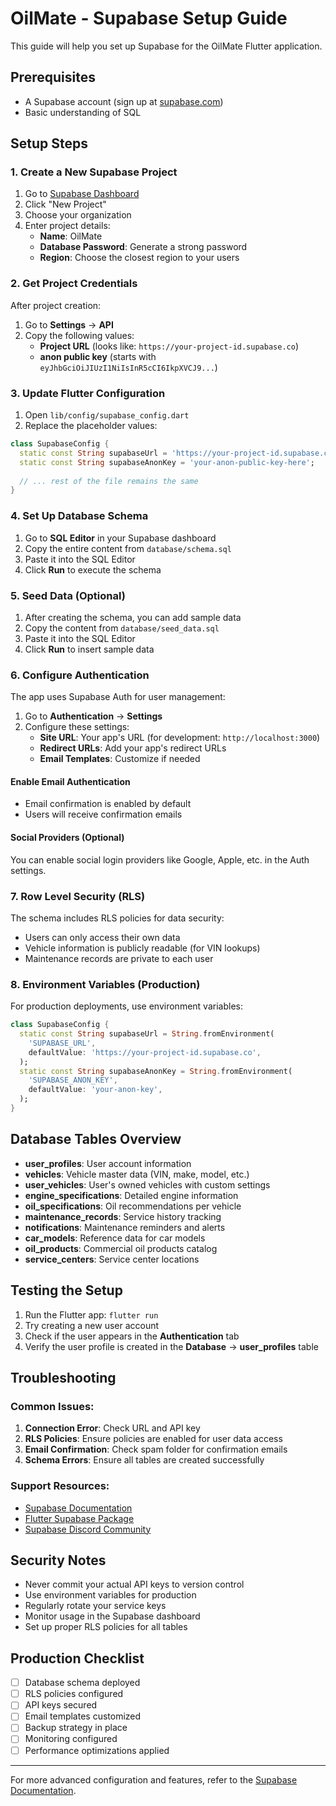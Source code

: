 # OilMate - Supabase Setup Guide

This guide will help you set up Supabase for the OilMate Flutter application.

## Prerequisites

- A Supabase account (sign up at [supabase.com](https://supabase.com))
- Basic understanding of SQL

## Setup Steps

### 1. Create a New Supabase Project

1. Go to [Supabase Dashboard](https://app.supabase.com)
2. Click "New Project"
3. Choose your organization
4. Enter project details:
   - **Name**: OilMate
   - **Database Password**: Generate a strong password
   - **Region**: Choose the closest region to your users

### 2. Get Project Credentials

After project creation:

1. Go to **Settings** → **API**
2. Copy the following values:
   - **Project URL** (looks like: `https://your-project-id.supabase.co`)
   - **anon public key** (starts with `eyJhbGciOiJIUzI1NiIsInR5cCI6IkpXVCJ9...`)

### 3. Update Flutter Configuration

1. Open `lib/config/supabase_config.dart`
2. Replace the placeholder values:

```dart
class SupabaseConfig {
  static const String supabaseUrl = 'https://your-project-id.supabase.co';
  static const String supabaseAnonKey = 'your-anon-public-key-here';
  
  // ... rest of the file remains the same
}
```

### 4. Set Up Database Schema

1. Go to **SQL Editor** in your Supabase dashboard
2. Copy the entire content from `database/schema.sql`
3. Paste it into the SQL Editor
4. Click **Run** to execute the schema

### 5. Seed Data (Optional)

1. After creating the schema, you can add sample data
2. Copy the content from `database/seed_data.sql`
3. Paste it into the SQL Editor
4. Click **Run** to insert sample data

### 6. Configure Authentication

The app uses Supabase Auth for user management:

1. Go to **Authentication** → **Settings**
2. Configure these settings:
   - **Site URL**: Your app's URL (for development: `http://localhost:3000`)
   - **Redirect URLs**: Add your app's redirect URLs
   - **Email Templates**: Customize if needed

#### Enable Email Authentication
- Email confirmation is enabled by default
- Users will receive confirmation emails

#### Social Providers (Optional)
You can enable social login providers like Google, Apple, etc. in the Auth settings.

### 7. Row Level Security (RLS)

The schema includes RLS policies for data security:
- Users can only access their own data
- Vehicle information is publicly readable (for VIN lookups)
- Maintenance records are private to each user

### 8. Environment Variables (Production)

For production deployments, use environment variables:

```dart
class SupabaseConfig {
  static const String supabaseUrl = String.fromEnvironment(
    'SUPABASE_URL',
    defaultValue: 'https://your-project-id.supabase.co',
  );
  static const String supabaseAnonKey = String.fromEnvironment(
    'SUPABASE_ANON_KEY',
    defaultValue: 'your-anon-key',
  );
}
```

## Database Tables Overview

- **user_profiles**: User account information
- **vehicles**: Vehicle master data (VIN, make, model, etc.)
- **user_vehicles**: User's owned vehicles with custom settings
- **engine_specifications**: Detailed engine information
- **oil_specifications**: Oil recommendations per vehicle
- **maintenance_records**: Service history tracking
- **notifications**: Maintenance reminders and alerts
- **car_models**: Reference data for car models
- **oil_products**: Commercial oil products catalog
- **service_centers**: Service center locations

## Testing the Setup

1. Run the Flutter app: `flutter run`
2. Try creating a new user account
3. Check if the user appears in the **Authentication** tab
4. Verify the user profile is created in the **Database** → **user_profiles** table

## Troubleshooting

### Common Issues:

1. **Connection Error**: Check URL and API key
2. **RLS Policies**: Ensure policies are enabled for user data access
3. **Email Confirmation**: Check spam folder for confirmation emails
4. **Schema Errors**: Ensure all tables are created successfully

### Support Resources:

- [Supabase Documentation](https://supabase.com/docs)
- [Flutter Supabase Package](https://pub.dev/packages/supabase_flutter)
- [Supabase Discord Community](https://discord.supabase.com)

## Security Notes

- Never commit your actual API keys to version control
- Use environment variables for production
- Regularly rotate your service keys
- Monitor usage in the Supabase dashboard
- Set up proper RLS policies for all tables

## Production Checklist

- [ ] Database schema deployed
- [ ] RLS policies configured
- [ ] API keys secured
- [ ] Email templates customized
- [ ] Backup strategy in place
- [ ] Monitoring configured
- [ ] Performance optimizations applied

---

For more advanced configuration and features, refer to the [Supabase Documentation](https://supabase.com/docs).